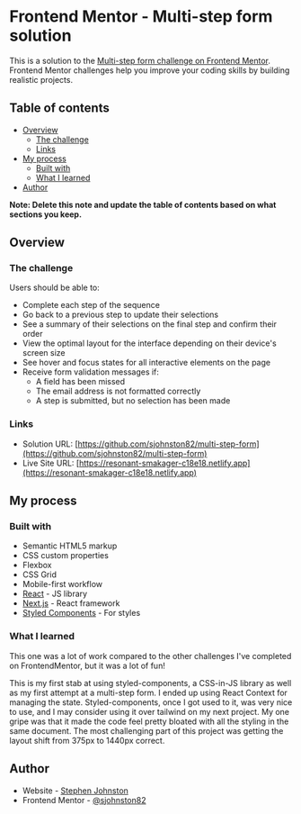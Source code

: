 # Frontend Mentor - Multi-step form solution

This is a solution to the [Multi-step form challenge on Frontend Mentor](https://www.frontendmentor.io/challenges/multistep-form-YVAnSdqQBJ). Frontend Mentor challenges help you improve your coding skills by building realistic projects.

## Table of contents

- [Overview](#overview)
  - [The challenge](#the-challenge)
  - [Links](#links)
- [My process](#my-process)
  - [Built with](#built-with)
  - [What I learned](#what-i-learned)
- [Author](#author)

**Note: Delete this note and update the table of contents based on what sections you keep.**

## Overview

### The challenge

Users should be able to:

- Complete each step of the sequence
- Go back to a previous step to update their selections
- See a summary of their selections on the final step and confirm their order
- View the optimal layout for the interface depending on their device's screen size
- See hover and focus states for all interactive elements on the page
- Receive form validation messages if:
  - A field has been missed
  - The email address is not formatted correctly
  - A step is submitted, but no selection has been made

### Links

- Solution URL: [https://github.com/sjohnston82/multi-step-form](https://github.com/sjohnston82/multi-step-form)
- Live Site URL: [https://resonant-smakager-c18e18.netlify.app](https://resonant-smakager-c18e18.netlify.app)

## My process

### Built with

- Semantic HTML5 markup
- CSS custom properties
- Flexbox
- CSS Grid
- Mobile-first workflow
- [React](https://reactjs.org/) - JS library
- [Next.js](https://nextjs.org/) - React framework
- [Styled Components](https://styled-components.com/) - For styles

### What I learned

This one was a lot of work compared to the other challenges I've completed on FrontendMentor, but it was a lot of fun!

This is my first stab at using styled-components, a CSS-in-JS library as well as my first attempt at a multi-step form. I ended up using React Context for managing the state. Styled-components, once I got used to it, was very nice to use, and I may consider using it over tailwind on my next project. My one gripe was that it made the code feel pretty bloated with all the styling in the same document. The most challenging part of this project was getting the layout shift from 375px to 1440px correct.

## Author

- Website - [Stephen Johnston](https://www.stephenmjohnston.net)
- Frontend Mentor - [@sjohnston82](https://www.frontendmentor.io/profile/sjohnston82)
